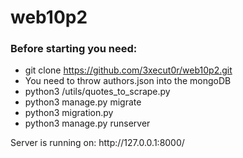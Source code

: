 # web10p2
 
<h3>Before starting you need: </h3>

- git clone https://github.com/3xecut0r/web10p2.git
- You need to throw authors.json into the mongoDB
- python3 /utils/quotes_to_scrape.py
- python3 manage.py migrate
- python3 migration.py
- python3 manage.py runserver
<p>Server is running on: http://127.0.0.1:8000/</p>
